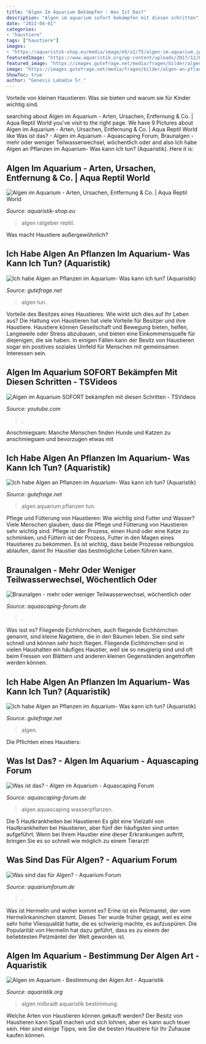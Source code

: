 ```yaml
---
title: "Algen Im Aquarium Bekämpfen : Was Ist Das?"
description: "Algen im aquarium sofort bekämpfen mit diesen schritten"
date: "2022-04-01"
categories:
- "haustiere"
tags: ["haustiere"]
images:
- "https://aquaristik-shop.eu/media/image/e9/a1/75/algen-im-aquarium.jpg"
featuredImage: "https://www.aquaristik.org/wp-content/uploads/2017/12/Punktalgen_Yvonne_Milbradt_Aquafreaks-768x432.jpg"
featured_image: "https://images.gutefrage.net/media/fragen/bilder/algen-an-pflanzen-im-aquarium--was-tun/1_full.jpg?v=1436379009000"
image: "https://images.gutefrage.net/media/fragen/bilder/algen-an-pflanzen-im-aquarium--was-tun/0_original.jpg?v=1436379009000"
ShowToc: true
author: "Genesis Labadie Sr."
---
```



Vorteile von kleinen Haustieren: Was sie bieten und warum sie für Kinder wichtig sind.

	

		
searching about Algen im Aquarium - Arten, Ursachen, Entfernung &amp; Co. | Aqua Reptil World you've visit to the right page. We have 9 Pictures about Algen im Aquarium - Arten, Ursachen, Entfernung &amp; Co. | Aqua Reptil World like Was ist das? - Algen im Aquarium - Aquascaping Forum, Braunalgen - mehr oder weniger Teilwasserwechsel, wöchentlich oder and also Ich habe Algen an Pflanzen im Aquarium- Was kann ich tun? (Aquaristik). Here it is:
		
    
## Algen Im Aquarium - Arten, Ursachen, Entfernung &amp; Co. | Aqua Reptil World

<img loading=lazy src="https://aquaristik-shop.eu/media/image/e9/a1/75/algen-im-aquarium.jpg" onerror="this.onerror=null;this.src='https://tse2.mm.bing.net/th?id=OIP.AisBSQRs7nr_lOobXXTUkwHaBc&amp;pid=15.1';" alt="Algen im Aquarium - Arten, Ursachen, Entfernung &amp; Co. | Aqua Reptil World">

_Source: aquaristik-shop.eu_

>algen ratgeber reptil. 

	

Was macht Haustiere außergewöhnlich?

    
## Ich Habe Algen An Pflanzen Im Aquarium- Was Kann Ich Tun? (Aquaristik)

<img loading=lazy src="https://images.gutefrage.net/media/fragen/bilder/algen-an-pflanzen-im-aquarium--was-tun/1_full.jpg?v=1436379009000" onerror="this.onerror=null;this.src='https://tse1.mm.bing.net/th?id=OIP.JcU2rZ7LDK3hKw0ZSHE1cQHaHa&amp;pid=15.1';" alt="Ich habe Algen an Pflanzen im Aquarium- Was kann ich tun? (Aquaristik)">

_Source: gutefrage.net_

>algen tun. 

	

Vorteile des Besitzes eines Haustieres: Wie wirkt sich dies auf Ihr Leben aus?
Die Haltung von Haustieren hat viele Vorteile für Besitzer und ihre Haustiere. Haustiere können Gesellschaft und Bewegung bieten, helfen, Langeweile oder Stress abzubauen, und bieten eine Einkommensquelle für diejenigen, die sie haben. In einigen Fällen kann der Besitz von Haustieren sogar ein positives soziales Umfeld für Menschen mit gemeinsamen Interessen sein.

    
## Algen Im Aquarium SOFORT Bekämpfen Mit Diesen Schritten - TSVideos

<img loading=lazy src="https://i.ytimg.com/vi/WBJ7k9wAo_U/maxresdefault.jpg" onerror="this.onerror=null;this.src='https://tse2.mm.bing.net/th?id=OIP.Ndp93wVzx70bUZCzgt3bEAHaEK&amp;pid=15.1';" alt="Algen im Aquarium SOFORT bekämpfen mit diesen Schritten - TSVideos">

_Source: youtube.com_

>. 

	

Anschmiegsam: Manche Menschen finden Hunde und Katzen zu anschmiegsam und bevorzugen etwas mit

    
## Ich Habe Algen An Pflanzen Im Aquarium- Was Kann Ich Tun? (Aquaristik)

<img loading=lazy src="https://images.gutefrage.net/media/fragen/bilder/algen-an-pflanzen-im-aquarium--was-tun/0_original.jpg?v=1436379009000" onerror="this.onerror=null;this.src='https://tse2.mm.bing.net/th?id=OIP.6V08-Q5bYEw_-kRKxR3-ygHaHa&amp;pid=15.1';" alt="Ich habe Algen an Pflanzen im Aquarium- Was kann ich tun? (Aquaristik)">

_Source: gutefrage.net_

>algen aquarium pflanzen tun. 

	

Pflege und Fütterung von Haustieren: Wie wichtig sind Futter und Wasser?
Viele Menschen glauben, dass die Pflege und Fütterung von Haustieren sehr wichtig sind. Pflege ist der Prozess, einen Hund oder eine Katze zu schminken, und Füttern ist der Prozess, Futter in den Magen eines Haustieres zu bekommen. Es ist wichtig, dass beide Prozesse reibungslos ablaufen, damit Ihr Haustier das bestmögliche Leben führen kann.

    
## Braunalgen - Mehr Oder Weniger Teilwasserwechsel, Wöchentlich Oder

<img loading=lazy src="http://www.aquascaping-forum.de/index.php?page=Attachment&amp;attachmentID=17352" onerror="this.onerror=null;this.src='https://tse3.mm.bing.net/th?id=OIP.GmS7X7rBWp2GIIL3hssniQHaJ4&amp;pid=15.1';" alt="Braunalgen - mehr oder weniger Teilwasserwechsel, wöchentlich oder">

_Source: aquascaping-forum.de_

>. 

	

Was isst es?
Fliegende Eichhörnchen, auch fliegende Eichhörnchen genannt, sind kleine Nagetiere, die in den Bäumen leben. Sie sind sehr schnell und können sehr hoch fliegen. Fliegende Eichhörnchen sind in vielen Haushalten ein häufiges Haustier, weil sie so neugierig sind und oft beim Fressen von Blättern und anderen kleinen Gegenständen angetroffen werden können.

    
## Ich Habe Algen An Pflanzen Im Aquarium- Was Kann Ich Tun? (Aquaristik)

<img loading=lazy src="https://images.gutefrage.net/media/fragen/bilder/algen-an-pflanzen-im-aquarium--was-tun/1_original.jpg?v=1436379009000" onerror="this.onerror=null;this.src='https://tse4.mm.bing.net/th?id=OIP.WGEnzwMb20ZBj4PN1sLAfQHaHa&amp;pid=15.1';" alt="Ich habe Algen an Pflanzen im Aquarium- Was kann ich tun? (Aquaristik)">

_Source: gutefrage.net_

>algen. 

	

Die Pflichten eines Haustiers:

    
## Was Ist Das? - Algen Im Aquarium - Aquascaping Forum

<img loading=lazy src="http://www.aquascaping-forum.de/index.php?page=Attachment&amp;attachmentID=9182" onerror="this.onerror=null;this.src='https://tse4.mm.bing.net/th?id=OIP.nuXdnfGLo8nXn5VrnLPbigHaEd&amp;pid=15.1';" alt="Was ist das? - Algen im Aquarium - Aquascaping Forum">

_Source: aquascaping-forum.de_

>algen aquascaping wasserpflanzen. 

	

Die 5 Hautkrankheiten bei Haustieren
Es gibt eine Vielzahl von Hautkrankheiten bei Haustieren, aber fünf der häufigsten sind unten aufgeführt. Wenn bei Ihrem Haustier eine dieser Erkrankungen auftritt, bringen Sie es so schnell wie möglich zu einem Tierarzt!

    
## Was Sind Das Für Algen? - Aquarium Forum

<img loading=lazy src="https://www.aquariumforum.de/gallery/files/2/4/8/5/5/100_2380-med.jpg" onerror="this.onerror=null;this.src='https://tse1.mm.bing.net/th?id=OIP.4SByJANKSrdZg6vzbxBobQHaFj&amp;pid=15.1';" alt="Was sind das für Algen? - Aquarium Forum">

_Source: aquariumforum.de_

>. 

	

Was ist Hermelin und woher kommt es?
Erine ist ein Pelzmantel, der vom Hermelinkaninchen stammt. Dieses Tier wurde früher gejagt, weil es eine sehr hohe Vliesqualität hatte, die es schwierig machte, es aufzuspüren. Die Popularität von Hermelin hat dazu geführt, dass es zu einem der beliebtesten Pelzmäntel der Welt geworden ist.

    
## Algen Im Aquarium - Bestimmung Der Algen Art - Aquaristik

<img loading=lazy src="https://www.aquaristik.org/wp-content/uploads/2017/12/Punktalgen_Yvonne_Milbradt_Aquafreaks-768x432.jpg" onerror="this.onerror=null;this.src='https://tse3.mm.bing.net/th?id=OIP.STeKOYbbv0h5bzw-Q8MAfAHaEK&amp;pid=15.1';" alt="Algen im Aquarium - Bestimmung der Algen Art - Aquaristik">

_Source: aquaristik.org_

>algen milbradt aquaristik bestimmung. 

	

Welche Arten von Haustieren können gekauft werden?
Der Besitz von Haustieren kann Spaß machen und sich lohnen, aber es kann auch teuer sein. Hier sind einige Tipps, wie Sie die besten Haustiere für Ihr Zuhause kaufen können.

